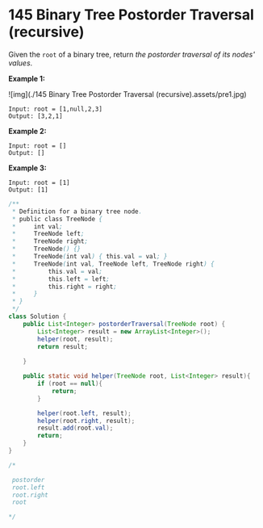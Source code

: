 # 145 Binary Tree Postorder Traversal (recursive)

Given the `root` of a binary tree, return *the postorder traversal of its nodes' values*.

 

**Example 1:**

![img](./145 Binary Tree Postorder Traversal (recursive).assets/pre1.jpg)

```
Input: root = [1,null,2,3]
Output: [3,2,1]
```

**Example 2:**

```
Input: root = []
Output: []
```

**Example 3:**

```
Input: root = [1]
Output: [1]
```





```java
/**
 * Definition for a binary tree node.
 * public class TreeNode {
 *     int val;
 *     TreeNode left;
 *     TreeNode right;
 *     TreeNode() {}
 *     TreeNode(int val) { this.val = val; }
 *     TreeNode(int val, TreeNode left, TreeNode right) {
 *         this.val = val;
 *         this.left = left;
 *         this.right = right;
 *     }
 * }
 */
class Solution {
    public List<Integer> postorderTraversal(TreeNode root) {
        List<Integer> result = new ArrayList<Integer>();
        helper(root, result);
        return result;
        
    }

    public static void helper(TreeNode root, List<Integer> result){
        if (root == null){
            return;
        }

        helper(root.left, result);
        helper(root.right, result);
        result.add(root.val);
        return;
    }
}

/* 

 postorder
 root.left
 root.right
 root

*/
```

